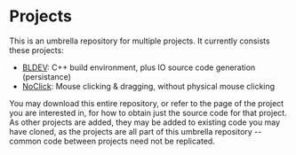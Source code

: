 # Projects

This is an umbrella repository for multiple projects. It currently consists these projects:

- [BLDEV](https://github.com/normvcr/BLDEV): C++ build environment, plus IO source code generation (persistance)
- [NoClick](https://github.com/normvcr/NoClick): Mouse clicking & dragging, without physical mouse clicking

You may download this entire repository, or refer to the page of the project you are interested in, for how to obtain just the source code for that project.  As other projects are added, they may be added to existing code you may have cloned, as the projects are all part of this umbrella repository -- common code between projects need not be replicated.

